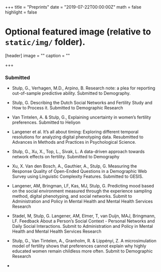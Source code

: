 +++
title = "Preprints"
date = "2019-07-22T00:00:00Z"
math = false
highlight = false

# Optional featured image (relative to `static/img/` folder).
[header]
image = ""
caption = ""

+++

### Submitted


* Stulp, G., Verhagen, M.D., Arpino, B. Research note: a plea for reporting out-of-sample predictive ability. Submitted to Demography. 

* Stulp, G. Describing the Dutch Social Networks and Fertility Study and How to Process it. Submitted to Demographic Research

* Van Tintelen, A. & Stulp, G., Explaining uncertainty in women’s fertility preferences. Submitted to Heliyon

* Langener et al. It’s all about timing: Exploring different temporal resolutions for analyzing digital phenotyping data. Resubmitted to Advances in Methods and Practices in Psychological Science.

* Stulp, G., Xu, X., Top, L., Sivak, L. A data-driven approach towards network effects on fertility. Submitted to Demography
	
* Xu, X. Van den Bosch, A., Gauthier, A., Stulp, G. Measuring the Response Quality of Open-Ended Questions in a Demographic Web Survey using Linguistic Complexity Features. Submitted to GESIS. 

* Langener, AM, Bringman, LF, Kas, MJ, Stulp, G. Predicting mood based on the social environment measured through the experience sampling method, digital phenotyping, and social networks. Submit to Administration and Policy in Mental Health and Mental Health Services Research

* Stadel, M, Stulp, G. Langener, AM, Elmer, T, van Duijn, MAJ, Bringmann, LF. Feedback About a Person’s Social Context - Personal Networks and Daily Social Interactions. Submit to Administration and Policy in Mental Health and Mental Health Services Research

* Stulp, G., Van Tintelen, A., Granholm, R. & Lippényi, Z. A microsimulation model of fertility shows that preferences cannot explain why highly educated women remain childless more often. Submit to Demographic Research 

* 